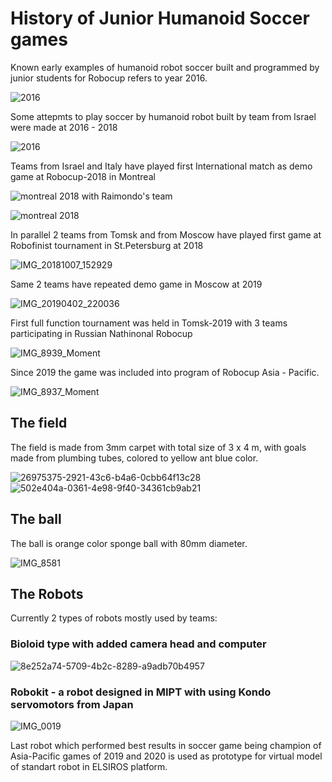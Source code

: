 # History of Junior Humanoid Soccer games
Known early examples of humanoid robot soccer built and programmed by junior students for Robocup refers to year 2016.

![2016](https://user-images.githubusercontent.com/57300002/132951057-175cb5cc-0532-4e93-b21a-31af2456f4b1.jpeg)

Some attepmts to play soccer by humanoid robot built by team from Israel were made at 2016 - 2018

![2016](https://user-images.githubusercontent.com/57300002/132952711-b1198492-efca-460f-a47d-101563bc5bfa.gif)

Teams from Israel and Italy have played first International match as demo game at Robocup-2018 in Montreal 

![montreal 2018 with Raimondo's team](https://user-images.githubusercontent.com/57300002/132952846-99b75ff3-49ed-4243-8c31-35e931f167f8.png)

![montreal 2018](https://user-images.githubusercontent.com/57300002/132952858-1eaa5c99-db66-432c-a7b6-1e7a8d59ee1f.jpeg)

In parallel 2 teams from Tomsk and from Moscow have played first game at Robofinist tournament in St.Petersburg at 2018

![IMG_20181007_152929](https://user-images.githubusercontent.com/57300002/132952938-d199c768-ba87-4e50-bff5-1b4696c85c14.jpg)

Same 2 teams have repeated demo game in Moscow at 2019

![IMG_20190402_220036](https://user-images.githubusercontent.com/57300002/132953088-5491ecec-1115-47d3-9389-515aa1395aad.jpg)

First full function tournament was held in Tomsk-2019 with 3 teams participating in Russian Nathinonal Robocup

![IMG_8939_Moment](https://user-images.githubusercontent.com/57300002/132953165-23f4b124-2ade-4bfd-a91c-b42ee762f6db.jpg)

Since 2019 the game was included into program of Robocup Asia - Pacific.

![IMG_8937_Moment](https://user-images.githubusercontent.com/57300002/132953271-f9276ed3-9711-4b97-b38a-80c9358ded82.jpg)

## The field
The field is made from 3mm carpet with total size of 3 x 4 m, with goals made from plumbing tubes, colored to yellow ant blue color.

![26975375-2921-43c6-b4a6-0cbb64f13c28](https://user-images.githubusercontent.com/57300002/132953405-5f038625-c4c1-42b7-b468-0d9d08d4717d.JPG)
![502e404a-0361-4e98-9f40-34361cb9ab21](https://user-images.githubusercontent.com/57300002/132953411-2d426a66-a673-4e5c-83b5-6d211f36d3d3.JPG)

## The ball
The ball is orange color sponge ball with 80mm diameter.

![IMG_8581](https://user-images.githubusercontent.com/57300002/132953448-8cfe521b-5d51-4a76-af99-724006e2d472.jpg)

## The Robots

Currently 2 types of robots mostly used by teams:

### Bioloid type with added camera head and computer

![8e252a74-5709-4b2c-8289-a9adb70b4957](https://user-images.githubusercontent.com/57300002/132953739-d96e403d-917b-491c-a61c-b78c6aaf2cf0.JPG)

### Robokit - a robot designed in MIPT with using Kondo servomotors from Japan

![IMG_0019](https://user-images.githubusercontent.com/57300002/132953948-0caa137c-31c7-475f-8e48-2f1b1b94f314.JPG)

Last robot which performed best results in soccer game being champion of Asia-Pacific games of 2019 and 2020 is used as prototype for virtual model of standart robot in ELSIROS platform. 
